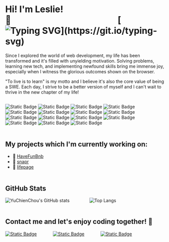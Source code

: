 # Hi! I'm Leslie! 👋&nbsp;&nbsp;&nbsp;&nbsp;&nbsp;&nbsp;&nbsp;&nbsp;&nbsp;&nbsp;&nbsp;&nbsp;&nbsp;&nbsp;&nbsp;&nbsp;&nbsp;&nbsp;&nbsp;&nbsp;&nbsp;&nbsp;&nbsp;&nbsp;&nbsp;&nbsp;&nbsp;&nbsp;&nbsp;&nbsp;&nbsp;&nbsp;&nbsp;&nbsp;&nbsp;&nbsp;&nbsp;&nbsp;&nbsp;&nbsp;&nbsp;&nbsp;&nbsp;&nbsp;&nbsp;&nbsp;&nbsp;&nbsp;&nbsp;&nbsp;&nbsp;[![Typing SVG](https://readme-typing-svg.demolab.com?font=Fira+Code&size=16&duration=3000&pause=800&vCenter=true&width=300&height=20&lines=Welcom+to+my+github!;Let's+enjoy+coding+together!)](https://git.io/typing-svg)
Since I explored the world of web development, my life has been transformed and it's filled with unyielding motivation. Solving problems, learning new tech, and implementing newfound skills bring me immense joy, especially when I witness the glorious outcomes shown on the browser.

"To live is to learn" is my motto and I believe it's also the core value of being a SWE. Each day, I strive to be a better version of myself and I can't wait to thrive in the new chapter of my life!

## 
![Static Badge](https://img.shields.io/badge/JavaScript-%23F7DF1E?style=flat&logo=javascript&logoColor=%23FFFFFF&color=%23F7DF1E)
![Static Badge](https://img.shields.io/badge/Python-%2336B1A6?logo=Python)
![Static Badge](https://img.shields.io/badge/React-%235AC7E4?logo=React)
![Static Badge](https://img.shields.io/badge/Redux-%236D45AC?logo=Redux)
![Static Badge](https://img.shields.io/badge/Flask-%239E9E9E?logo=flask)
![Static Badge](https://img.shields.io/badge/Express-%23E77436?logo=express)
![Static Badge](https://img.shields.io/badge/Sequelize-%23C1A5C3?logo=sequelize)
![Static Badge](https://img.shields.io/badge/Sqlalchemy-%2392A15F)
![Static Badge](https://img.shields.io/badge/AWS%20S3-%230856A1?logo=Amazon%20S3)
![Static Badge](https://img.shields.io/badge/HTML5-%23CC5131?logo=html5&logoColor=%23FFFFFF)
![Static Badge](https://img.shields.io/badge/CSS3-%233B85B7?logo=css3)
![Static Badge](https://img.shields.io/badge/npm-%237BB832?logo=npm)
![Static Badge](https://img.shields.io/badge/node.js-%23254F25?logo=node.js)
![Static Badge](https://img.shields.io/badge/Git-%23B6B9AB?logo=git)
![Static Badge](https://img.shields.io/badge/Visual%20Studio-%233A8EC3?logo=visual%20studio)
<br></br>
## My projects which I'm currently working on:
- 📂 [HaveFunBnb](https://have-fun-bnb.onrender.com/) &nbsp;&nbsp;&nbsp;&nbsp;&nbsp;
- 📂 [snapr](https://snapr.onrender.com/) &nbsp;&nbsp;&nbsp;&nbsp;&nbsp;
- 📂 [lifepage](https://lifepage.onrender.com/)
<br></br>
## GitHub Stats
 ![YuChienChou's GitHub stats](https://github-readme-stats.vercel.app/api?username=YuChienChou&show_icons=true&theme=radical&hide=contribs)&nbsp;&nbsp;&nbsp;&nbsp;&nbsp;&nbsp;&nbsp;&nbsp;&nbsp;&nbsp;&nbsp;&nbsp;&nbsp;&nbsp;&nbsp;&nbsp;![Top Langs](https://github-readme-stats.vercel.app/api/top-langs/?username=YuChienChou&layout=compact)
<br></br>
## Contact me and let's enjoy coding together! 🙌


<a href="mailto:chouyuchien@gmail.com"><img alt="Static Badge" src="https://img.shields.io/badge/Email-%230C5EB1?style=social&logo=gmail"></a> &nbsp;&nbsp;&nbsp;&nbsp;&nbsp;&nbsp;&nbsp;&nbsp;&nbsp;&nbsp;&nbsp; <a href="https://www.linkedin.com/in/lesliechou921/"><img alt="Static Badge" src="https://img.shields.io/badge/LinkedIn-%230C5EB1?style=social&logo=linkedin"></a> &nbsp;&nbsp;&nbsp;&nbsp;&nbsp;&nbsp;&nbsp;&nbsp;&nbsp;&nbsp;&nbsp; <a href="https://wellfound.com/u/leslie-chou"><img alt="Static Badge" src="https://img.shields.io/badge/wellfound-%23000000?style=social&logo=AngelList"></a>

